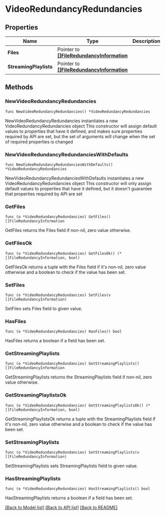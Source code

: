 # VideoRedundancyRedundancies

## Properties

Name | Type | Description | Notes
------------ | ------------- | ------------- | -------------
**Files** | Pointer to [**[]FileRedundancyInformation**](FileRedundancyInformation.md) |  | [optional] 
**StreamingPlaylists** | Pointer to [**[]FileRedundancyInformation**](FileRedundancyInformation.md) |  | [optional] 

## Methods

### NewVideoRedundancyRedundancies

`func NewVideoRedundancyRedundancies() *VideoRedundancyRedundancies`

NewVideoRedundancyRedundancies instantiates a new VideoRedundancyRedundancies object
This constructor will assign default values to properties that have it defined,
and makes sure properties required by API are set, but the set of arguments
will change when the set of required properties is changed

### NewVideoRedundancyRedundanciesWithDefaults

`func NewVideoRedundancyRedundanciesWithDefaults() *VideoRedundancyRedundancies`

NewVideoRedundancyRedundanciesWithDefaults instantiates a new VideoRedundancyRedundancies object
This constructor will only assign default values to properties that have it defined,
but it doesn't guarantee that properties required by API are set

### GetFiles

`func (o *VideoRedundancyRedundancies) GetFiles() []FileRedundancyInformation`

GetFiles returns the Files field if non-nil, zero value otherwise.

### GetFilesOk

`func (o *VideoRedundancyRedundancies) GetFilesOk() (*[]FileRedundancyInformation, bool)`

GetFilesOk returns a tuple with the Files field if it's non-nil, zero value otherwise
and a boolean to check if the value has been set.

### SetFiles

`func (o *VideoRedundancyRedundancies) SetFiles(v []FileRedundancyInformation)`

SetFiles sets Files field to given value.

### HasFiles

`func (o *VideoRedundancyRedundancies) HasFiles() bool`

HasFiles returns a boolean if a field has been set.

### GetStreamingPlaylists

`func (o *VideoRedundancyRedundancies) GetStreamingPlaylists() []FileRedundancyInformation`

GetStreamingPlaylists returns the StreamingPlaylists field if non-nil, zero value otherwise.

### GetStreamingPlaylistsOk

`func (o *VideoRedundancyRedundancies) GetStreamingPlaylistsOk() (*[]FileRedundancyInformation, bool)`

GetStreamingPlaylistsOk returns a tuple with the StreamingPlaylists field if it's non-nil, zero value otherwise
and a boolean to check if the value has been set.

### SetStreamingPlaylists

`func (o *VideoRedundancyRedundancies) SetStreamingPlaylists(v []FileRedundancyInformation)`

SetStreamingPlaylists sets StreamingPlaylists field to given value.

### HasStreamingPlaylists

`func (o *VideoRedundancyRedundancies) HasStreamingPlaylists() bool`

HasStreamingPlaylists returns a boolean if a field has been set.


[[Back to Model list]](../README.md#documentation-for-models) [[Back to API list]](../README.md#documentation-for-api-endpoints) [[Back to README]](../README.md)



